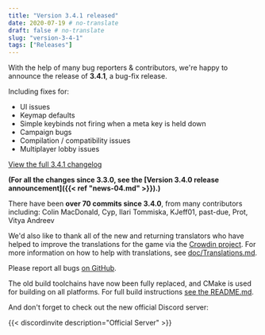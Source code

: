 ```yaml
---
title: "Version 3.4.1 released"
date: 2020-07-19 # no-translate
draft: false # no-translate
slug: "version-3-4-1"
tags: ["Releases"]
---
```


With the help of many bug reporters & contributors, we're happy to announce the release of **3.4.1**, a bug-fix release.

Including fixes for:
- UI issues
- Keymap defaults
- Simple keybinds not firing when a meta key is held down
- Campaign bugs
- Compilation / compatibility issues
- Multiplayer lobby issues

[View the full 3.4.1 changelog](https://github.com/Warzone2100/warzone2100/raw/3.4.1/ChangeLog)

**(For all the changes since 3.3.0, see the [Version 3.4.0 release announcement]({{< ref "news-04.md" >}}).)**

There have been **over 70 commits since 3.4.0**, from many contributors including: Colin MacDonald, Cyp, Ilari Tommiska, KJeff01, past-due, Prot, Vitya Andreev

We'd also like to thank all of the new and returning translators who have helped to improve the translations for the game via the [Crowdin project](https://crowdin.com/project/warzone2100). For more information on how to help with translations, see [doc/Translations.md](https://github.com/Warzone2100/warzone2100/blob/master/doc/Translations.md#how-do-i-help-translate).

Please report all bugs [on GitHub](https://github.com/Warzone2100/warzone2100/issues).

The old build toolchains have now been fully replaced, and CMake is used for building on all platforms. For full build instructions [see the README.md](https://github.com/Warzone2100/warzone2100/blob/3.4.1/README.md#how-to-build).

And don't forget to check out the new official Discord server:

{{< discordinvite description="Official Server" >}}

